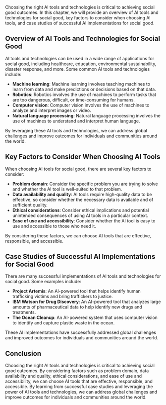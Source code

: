 

Choosing the right AI tools and technologies is critical to achieving social good outcomes. In this chapter, we will provide an overview of AI tools and technologies for social good, key factors to consider when choosing AI tools, and case studies of successful AI implementations for social good.

Overview of AI Tools and Technologies for Social Good
-----------------------------------------------------

AI tools and technologies can be used in a wide range of applications for social good, including healthcare, education, environmental sustainability, disaster response, and more. Some common AI tools and technologies include:

* **Machine learning**: Machine learning involves teaching machines to learn from data and make predictions or decisions based on that data.
* **Robotics**: Robotics involves the use of machines to perform tasks that are too dangerous, difficult, or time-consuming for humans.
* **Computer vision**: Computer vision involves the use of machines to analyze and interpret images or video.
* **Natural language processing**: Natural language processing involves the use of machines to understand and interpret human language.

By leveraging these AI tools and technologies, we can address global challenges and improve outcomes for individuals and communities around the world.

Key Factors to Consider When Choosing AI Tools
----------------------------------------------

When choosing AI tools for social good, there are several key factors to consider:

* **Problem domain**: Consider the specific problem you are trying to solve and whether the AI tool is well-suited to that problem.
* **Data availability and quality**: AI tools require high-quality data to be effective, so consider whether the necessary data is available and of sufficient quality.
* **Ethical considerations**: Consider ethical implications and potential unintended consequences of using AI tools in a particular context.
* **Ease of use and accessibility**: Consider whether the AI tool is easy to use and accessible to those who need it.

By considering these factors, we can choose AI tools that are effective, responsible, and accessible.

Case Studies of Successful AI Implementations for Social Good
-------------------------------------------------------------

There are many successful implementations of AI tools and technologies for social good. Some examples include:

* **Project Artemis**: An AI-powered tool that helps identify human trafficking victims and bring traffickers to justice.
* **IBM Watson for Drug Discovery**: An AI-powered tool that analyzes large amounts of pharmaceutical data to help identify new drugs and treatments.
* **The Ocean Cleanup**: An AI-powered system that uses computer vision to identify and capture plastic waste in the ocean.

These AI implementations have successfully addressed global challenges and improved outcomes for individuals and communities around the world.

Conclusion
----------

Choosing the right AI tools and technologies is critical to achieving social good outcomes. By considering factors such as problem domain, data availability and quality, ethical considerations, and ease of use and accessibility, we can choose AI tools that are effective, responsible, and accessible. By learning from successful case studies and leveraging the power of AI tools and technologies, we can address global challenges and improve outcomes for individuals and communities around the world.

